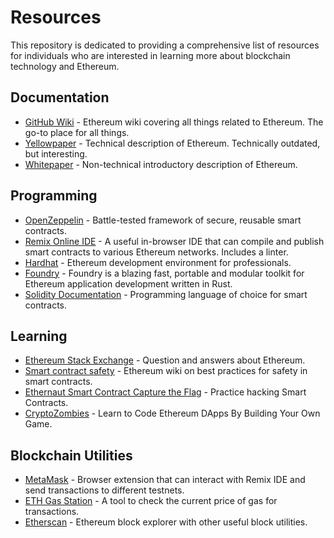 # Resources
This repository is dedicated to providing a comprehensive list of resources for individuals who are interested in learning more about blockchain technology and Ethereum.

## Documentation

- [GitHub Wiki](https://github.com/ethereum/wiki/wiki) - Ethereum wiki covering all things related to Ethereum. The go-to place for all things.
- [Yellowpaper](https://ethereum.github.io/yellowpaper/paper.pdf) - Technical description of Ethereum. Technically outdated, but interesting.
- [Whitepaper](https://github.com/ethereum/wiki/wiki/White-Paper) - Non-technical introductory description of Ethereum.

## Programming

- [OpenZeppelin](https://openzeppelin.org/) - Battle-tested framework of secure, reusable smart contracts.
- [Remix Online IDE](https://remix.ethereum.org/) - A useful in-browser IDE that can compile and publish smart contracts to various Ethereum networks. Includes a linter.
- [Hardhat](https://hardhat.org/) - Ethereum development environment for professionals.
- [Foundry](https://book.getfoundry.sh/) - Foundry is a blazing fast, portable and modular toolkit for Ethereum application development written in Rust.
- [Solidity Documentation](https://solidity.readthedocs.io) - Programming language of choice for smart contracts.

## Learning

- [Ethereum Stack Exchange](https://ethereum.meta.stackexchange.com/questions/431/faq-frequently-asked-questions-and-reference-answers) - Question and answers about Ethereum.
- [Smart contract safety](https://github.com/ethereum/wiki/wiki/Safety) - Ethereum wiki on best practices for safety in smart contracts.
- [Ethernaut Smart Contract Capture the Flag](https://ethernaut.zeppelin.solutions/) - Practice hacking Smart Contracts.
- [CryptoZombies](https://cryptozombies.io/) - Learn to Code Ethereum DApps By Building Your Own Game.


## Blockchain Utilities
- [MetaMask](https://metamask.io/) - Browser extension that can interact with Remix IDE and send transactions to different testnets.
- [ETH Gas Station](https://ethgasstation.info/) - A tool to check the current price of gas for transactions.
- [Etherscan](https://etherscan.io/) - Ethereum block explorer with other useful block utilities.